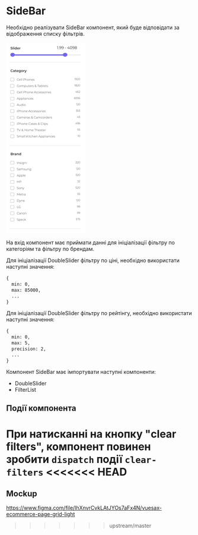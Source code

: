 # SideBar

Необхідно реалізувати SideBar компонент,
який буде відповідати за відображення списку фільтрів.

![preview](preview.png)

На вхід компонент має приймати данні для ініціалізації фільтру по
категоріям та фільтру по брендам.

Для ініціалізації DoubleSlider фільтру по ціні, необхідно використати
наступні значення:
```
{
  min: 0,
  max: 85000,
  ...
}
```

Для ініціалізації DoubleSlider фільтру по рейтінгу, необхідно використати
наступні значення:
```
{
  min: 0,
  max: 5,
  precision: 2,
  ...
}
```

Компонент SideBar має імпортувати наступні компоненти:

* DoubleSlider
* FilterList

## Події компонента

При натисканні на кнопку "clear filters", компонент повинен зробити `dispatch` події `clear-filters`
<<<<<<< HEAD
=======

## Mockup

<https://www.figma.com/file/IhXnvrCvkLAtJYOs7aFx4N/vuesax-ecommerce-page-grid-light>
>>>>>>> upstream/master
